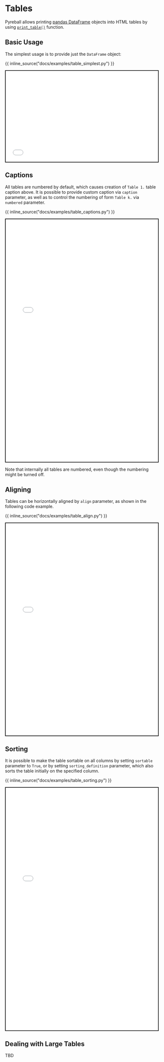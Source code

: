 # Tables

Pyreball allows printing [pandas DataFrame](https://pandas.pydata.org/docs/reference/api/pandas.DataFrame.html) objects
into HTML tables by using [`print_table()`](../api/pyreball_html/#pyreball.html.print_table) function.

## Basic Usage

The simplest usage is to provide just the `DataFrame` object:

{{ inline_source("docs/examples/table_simplest.py") }}

<iframe style="border:2px solid;" src="../examples/table_simplest.html" height="300" width="100%" title="Iframe Example"></iframe>

## Captions

All tables are numbered by default, which causes creation of `Table 1.` table caption above.
It is possible to provide custom caption via `caption` parameter, as well as to control the numbering of form `Table k.`
via `numbered` parameter.

{{ inline_source("docs/examples/table_captions.py") }}

<iframe style="border:2px solid;" src="../examples/table_captions.html" height="800" width="100%" title="Iframe Example"></iframe>

Note that internally all tables are numbered, even though the numbering might be turned off.

## Aligning

Tables can be horizontally aligned by `align` parameter, as shown in the following code example.

{{ inline_source("docs/examples/table_align.py") }}

<iframe style="border:2px solid;" src="../examples/table_align.html" height="700" width="100%" title="Iframe Example"></iframe>

## Sorting

It is possible to make the table sortable on all columns by setting `sortable` parameter to `True`,
or by setting `sorting_definition` parameter, which also sorts the table initially on the specified column.

{{ inline_source("docs/examples/table_sorting.py") }}

<iframe style="border:2px solid;" src="../examples/table_sorting.html" height="800" width="100%" title="Iframe Example"></iframe>

## Dealing with Large Tables

TBD

